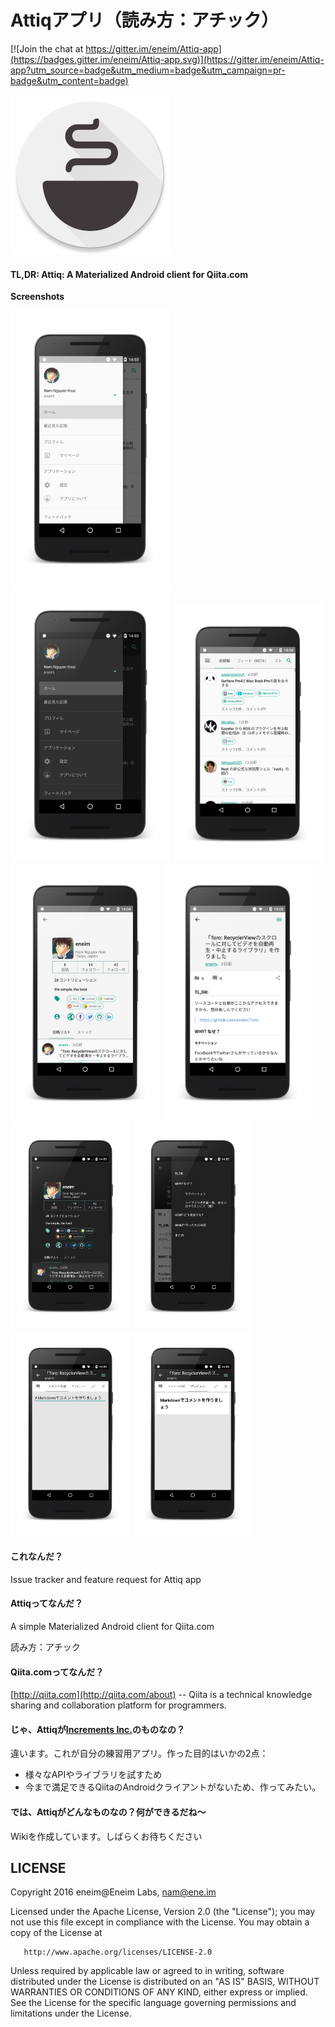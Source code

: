 # Attiqアプリ（読み方：アチック）

[![Join the chat at https://gitter.im/eneim/Attiq-app](https://badges.gitter.im/eneim/Attiq-app.svg)](https://gitter.im/eneim/Attiq-app?utm_source=badge&utm_medium=badge&utm_campaign=pr-badge&utm_content=badge)

<img src="https://raw.githubusercontent.com/eneim/Attiq-app/master/art/web_hi_res_512.png" width="256">

#### TL,DR: Attiq: A Materialized Android client for Qiita.com

**Screenshots**

<img src="https://raw.githubusercontent.com/eneim/Attiq-app/master/art/device-2016-02-11-140319_framed.png" width = "256">
<img src="https://raw.githubusercontent.com/eneim/Attiq-app/master/art/device-2016-02-11-140401_framed.png" width = "256">

<img src="https://raw.githubusercontent.com/eneim/Attiq-app/master/art/device-2016-02-11-140424_framed.png" width = "240">
<img src="https://raw.githubusercontent.com/eneim/Attiq-app/master/art/device-2016-02-11-140451_framed.png" width = "240">
<img src="https://raw.githubusercontent.com/eneim/Attiq-app/master/art/device-2016-02-11-140513_framed.png" width = "240">

<img src="https://raw.githubusercontent.com/eneim/Attiq-app/master/art/device-2016-02-11-140539_framed.png" width = "192">
<img src="https://raw.githubusercontent.com/eneim/Attiq-app/master/art/device-2016-02-11-140557_framed.png" width = "192">
<img src="https://raw.githubusercontent.com/eneim/Attiq-app/master/art/device-2016-02-11-140921_framed.png" width = "192">
<img src="https://raw.githubusercontent.com/eneim/Attiq-app/master/art/device-2016-02-11-140937_framed.png" width = "192">

#### これなんだ？

Issue tracker and feature request for Attiq app

#### Attiqってなんだ？

A simple Materialized Android client for Qiita.com

読み方：アチック

#### Qiita.comってなんだ？

[http://qiita.com](http://qiita.com/about) -- Qiita is a technical knowledge sharing and collaboration platform for programmers.

#### じゃ、Attiqが[Increments Inc.](http://increments.co.jp/)のものなの？

違います。これが自分の練習用アプリ。作った目的はいかの2点：

- 様々なAPIやライブラリを試すため
- 今まで満足できるQiitaのAndroidクライアントがないため、作ってみたい。

#### では、Attiqがどんなものなの？何ができるだね〜

Wikiを作成しています。しばらくお待ちください

## LICENSE

Copyright 2016 eneim@Eneim Labs, nam@ene.im

Licensed under the Apache License, Version 2.0 (the "License");
you may not use this file except in compliance with the License.
You may obtain a copy of the License at
 
       http://www.apache.org/licenses/LICENSE-2.0
       
Unless required by applicable law or agreed to in writing, software
distributed under the License is distributed on an "AS IS" BASIS,
WITHOUT WARRANTIES OR CONDITIONS OF ANY KIND, either express or implied.
See the License for the specific language governing permissions and
limitations under the License.
